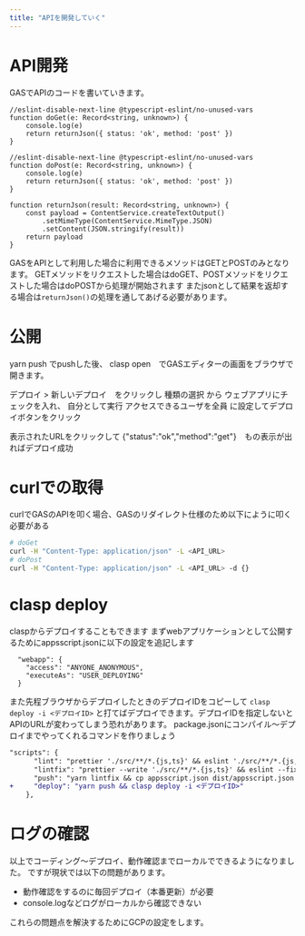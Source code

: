 ```yaml
---
title: "APIを開発していく"
---
```

# API開発
GASでAPIのコードを書いていきます。
```ts: main.ts
//eslint-disable-next-line @typescript-eslint/no-unused-vars
function doGet(e: Record<string, unknown>) {
    console.log(e)
    return returnJson({ status: 'ok', method: 'post' })
}

//eslint-disable-next-line @typescript-eslint/no-unused-vars
function doPost(e: Record<string, unknown>) {
    console.log(e)
    return returnJson({ status: 'ok', method: 'post' })
}

function returnJson(result: Record<string, unknown>) {
    const payload = ContentService.createTextOutput()
        .setMimeType(ContentService.MimeType.JSON)
        .setContent(JSON.stringify(result))
    return payload
}
```

GASをAPIとして利用した場合に利用できるメソッドはGETとPOSTのみとなります。
GETメソッドをリクエストした場合はdoGET、POSTメソッドをリクエストした場合はdoPOSTから処理が開始されます
またjsonとして結果を返却する場合は`returnJson()`の処理を通してあげる必要があります。

# 公開
yarn push でpushした後、
clasp open　でGASエディターの画面をブラウザで開きます。

デプロイ > 新しいデプロイ　をクリックし
種類の選択 から ウェブアプリにチェックを入れ、
自分として実行
アクセスできるユーザを全員
に設定してデプロイボタンをクリック

表示されたURLをクリックして
{"status":"ok","method":"get"}　もの表示が出ればデプロイ成功

# curlでの取得
curlでGASのAPIを叩く場合、GASのリダイレクト仕様のため以下にように叩く必要がある

```sh
# doGet
curl -H "Content-Type: application/json" -L <API_URL>
# doPost
curl -H "Content-Type: application/json" -L <API_URL> -d {}
```

# clasp deploy
claspからデプロイすることもできます
まずwebアプリケーションとして公開するためにappsscript.jsonに以下の設定を追記します
```
  "webapp": {
    "access": "ANYONE_ANONYMOUS",
    "executeAs": "USER_DEPLOYING"
  }
```

また先程ブラウザからデプロイしたときのデプロイIDをコピーして
`clasp deploy -i <デプロイID>`
と打てばデプロイできます。デプロイIDを指定しないとAPIのURLが変わってしまう恐れがあります。
package.jsonにコンパイル〜デプロイまでやってくれるコマンドを作りましょう

```diff json
"scripts": {
      "lint": "prettier './src/**/*.{js,ts}' && eslint './src/**/*.{js,ts}'",
      "lintfix": "prettier --write './src/**/*.{js,ts}' && eslint --fix './src/**/*.{js,ts}'",
      "push": "yarn lintfix && cp appsscript.json dist/appsscript.json && tsc && clasp push -f",
+     "deploy": "yarn push && clasp deploy -i <デプロイID>"
    },
```


# ログの確認
以上でコーディング〜デプロイ、動作確認までローカルでできるようになりました。
ですが現状では以下の問題があります。
- 動作確認をするのに毎回デプロイ（本番更新）が必要
- console.logなどログがローカルから確認できない

これらの問題点を解決するためにGCPの設定をします。